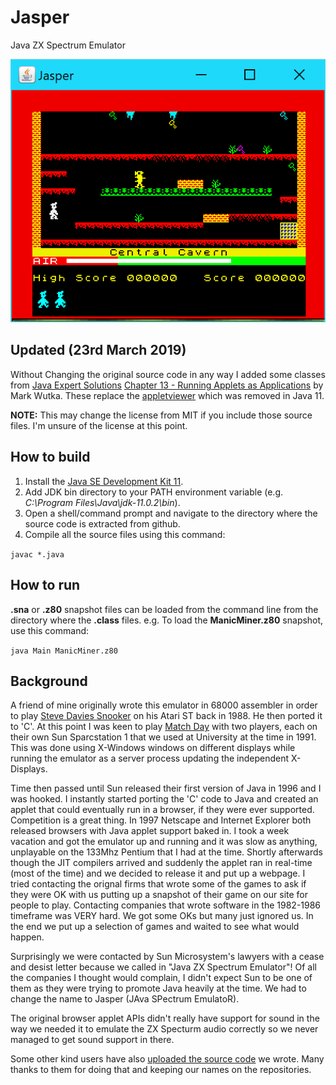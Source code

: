 # Jasper
Java ZX Spectrum Emulator

![Jasper Manic Miner Screenshot](https://github.com/Arlorean/Jasper/raw/master/ManicMiner.png "Jasper Manic Miner Screenshot")

## Updated (23rd March 2019)

Without Changing the original source code in any way I added some classes from [Java Expert Solutions](http://www.webbasedprogramming.com/Java-Expert-Solutions/) [Chapter 13 - Running Applets as Applications](http://www.webbasedprogramming.com/Java-Expert-Solutions/ch13.htm) by Mark Wutka. These replace the [appletviewer](https://www.oracle.com/technetwork/java/javase/11-relnote-issues-5012449.html#JDK-8200146) which was removed in Java 11.

**NOTE:** This may change the license from MIT if you include those source files. I'm unsure of the license at this point.

## How to build

1. Install the [Java SE Development Kit 11](https://www.oracle.com/technetwork/java/javase/downloads/jdk11-downloads-5066655.html).
1. Add JDK bin directory to your PATH environment variable (e.g. *C:\Program Files\Java\jdk-11.0.2\bin*).
1. Open a shell/command prompt and navigate to the directory where the source code is extracted from github.
1. Compile all the source files using this command: 

```javac *.java```

## How to run

**.sna** or **.z80** snapshot files can be loaded from the command line from the directory where the **.class** files. 
e.g. To load the **ManicMiner.z80** snapshot, use this command:

```java Main ManicMiner.z80```

## Background

A friend of mine originally wrote this emulator in 68000 assembler in order to play [Steve Davies Snooker](http://www.worldofspectrum.org/infoseekid.cgi?id=0004896) on his Atari ST back in 1988.
He then ported it to 'C'. At this point I was keen to play [Match Day](http://torinak.com/qaop#!matchday) with two players, each on their own Sun Sparcstation 1 that we used at University at the time in 1991. This was done using X-Windows windows on different displays while running the emulator as a server process updating the independent X-Displays.

Time then passed until Sun released their first version of Java in 1996 and I was hooked. I instantly started porting the 'C' code to Java and created an applet that could eventually run in a browser, if they were ever supported.
Competition is a great thing. In 1997 Netscape and Internet Explorer both released browsers with Java applet support baked in. I took a week vacation and got the emulator up and running and it was slow as anything, unplayable on the 133Mhz Pentium that I had at the time.
Shortly afterwards though the JIT compilers arrived and suddenly the applet ran in real-time (most of the time) and we decided to release it and put up a webpage.
I tried contacting the orignal firms that wrote some of the games to ask if they were OK with us putting up a snapshot of their game on our site for people to play. Contacting companies that wrote software in the 1982-1986 timeframe was VERY hard. We got some OKs but many just ignored us. In the end we put up a selection of games and waited to see what would happen.

Surprisingly we were contacted by Sun Microsystem's lawyers with a cease and desist letter because we called in "Java ZX Spectrum Emulator"! Of all the companies I thought would complain, I didn't expect Sun to be one of them as they were trying to promote Java heavily at the time. We had to change the name to Jasper (JAva SPectrum EmulatoR).

The original browser applet APIs didn't really have support for sound in the way we needed it to emulate the ZX Specturm audio correctly so we never managed to get sound support in there. 

Some other kind users have also [uploaded the source code](https://github.com/begoon/jasper) we wrote. Many thanks to them for doing that and keeping our names on the repositories.
